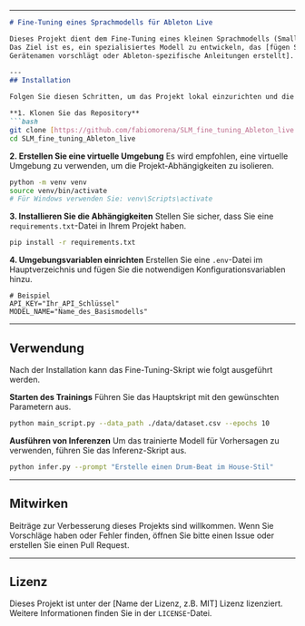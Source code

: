 
-----

````markdown
# Fine-Tuning eines Sprachmodells für Ableton Live

Dieses Projekt dient dem Fine-Tuning eines kleinen Sprachmodells (Small Language Model, SLM) für Aufgaben, die im Zusammenhang mit Ableton Live stehen.
Das Ziel ist es, ein spezialisiertes Modell zu entwickeln, das [fügen Sie hier das genaue Ziel ein, z.B. MIDI-Melodien generiert,
Gerätenamen vorschlägt oder Ableton-spezifische Anleitungen erstellt].

---
## Installation

Folgen Sie diesen Schritten, um das Projekt lokal einzurichten und die Abhängigkeiten zu installieren.

**1. Klonen Sie das Repository**
```bash
git clone [https://github.com/fabiomorena/SLM_fine_tuning_Ableton_live.git](https://github.com/fabiomorena/SLM_fine_tuning_Ableton_live.git)
cd SLM_fine_tuning_Ableton_live
````

**2. Erstellen Sie eine virtuelle Umgebung**
Es wird empfohlen, eine virtuelle Umgebung zu verwenden, um die Projekt-Abhängigkeiten zu isolieren.

```bash
python -m venv venv
source venv/bin/activate
# Für Windows verwenden Sie: venv\Scripts\activate
```

**3. Installieren Sie die Abhängigkeiten**
Stellen Sie sicher, dass Sie eine `requirements.txt`-Datei in Ihrem Projekt haben.

```bash
pip install -r requirements.txt
```

**4. Umgebungsvariablen einrichten**
Erstellen Sie eine `.env`-Datei im Hauptverzeichnis und fügen Sie die notwendigen Konfigurationsvariablen hinzu.

```env
# Beispiel
API_KEY="Ihr_API_Schlüssel"
MODEL_NAME="Name_des_Basismodells"
```

-----

## Verwendung

Nach der Installation kann das Fine-Tuning-Skript wie folgt ausgeführt werden.

**Starten des Trainings**
Führen Sie das Hauptskript mit den gewünschten Parametern aus.

```bash
python main_script.py --data_path ./data/dataset.csv --epochs 10
```

**Ausführen von Inferenzen**
Um das trainierte Modell für Vorhersagen zu verwenden, führen Sie das Inferenz-Skript aus.

```bash
python infer.py --prompt "Erstelle einen Drum-Beat im House-Stil"
```

-----

## Mitwirken

Beiträge zur Verbesserung dieses Projekts sind willkommen. Wenn Sie Vorschläge haben oder Fehler finden, öffnen Sie bitte einen Issue oder erstellen Sie einen Pull Request.

-----

## Lizenz

Dieses Projekt ist unter der [Name der Lizenz, z.B. MIT] Lizenz lizenziert. Weitere Informationen finden Sie in der `LICENSE`-Datei.

```
```
